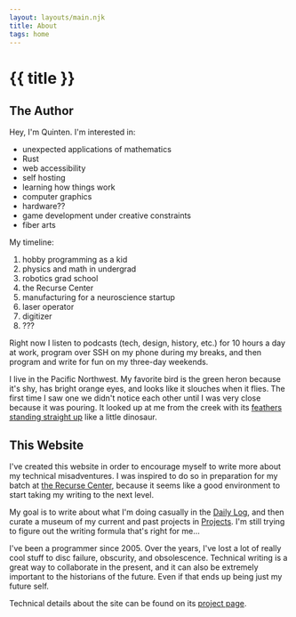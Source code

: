 ```yaml
---
layout: layouts/main.njk
title: About
tags: home
---
```


# {{ title }}

## The Author

Hey, I'm Quinten. I'm interested in:
- unexpected applications of mathematics
- Rust
- web accessibility
- self hosting
- learning how things work
- computer graphics
- hardware??
- game development under creative constraints
- fiber arts

My timeline:
1. hobby programming as a kid
2. physics and math in undergrad
3. robotics grad school
4. the Recurse Center
5. manufacturing for a neuroscience startup
6. laser operator
7. digitizer
8. ???

Right now I listen to podcasts (tech, design, history, etc.) for 10 hours a day at work, program over SSH on my phone during my breaks, and then program and write for fun on my three-day weekends.

I live in the Pacific Northwest. My favorite bird is the green heron because it's shy, has bright orange eyes, and looks like it slouches when it flies. The first time I saw one we didn't notice each other until I was very close because it was pouring. It looked up at me from the creek with its [feathers standing straight up](https://nas-national-prod.s3.amazonaws.com/h_a1_4132_2_green-heron_barbara_houston_kk_adult.jpg) like a little dinosaur.

## This Website

I've created this website in order to encourage myself to write more about my technical misadventures. I was inspired to do so in preparation for my batch at [the Recurse Center](https://www.recurse.com/), because it seems like a good environment to start taking my writing to the next level.

My goal is to write about what I'm doing casually in the [Daily Log](/log/), and then curate a museum of my current and past projects in [Projects](/projects/). I'm still trying to figure out the writing formula that's right for me...

I've been a programmer since 2005. Over the years, I've lost a lot of really cool stuff to disc failure, obscurity, and obsolescence. Technical writing is a great way to collaborate in the present, and it can also be extremely important to the historians of the future. Even if that ends up being just my future self.

Technical details about the site can be found on its [project page](/projects/quintens-blog/).
